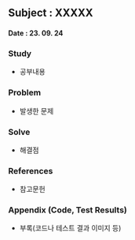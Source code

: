 ## Subject : XXXXX  
#### Date : 23. 09. 24  
  

### Study  
* 공부내용  
  
  
### Problem  
* 발생한 문제  
  
  
### Solve  
* 해결점  
  
  
### References  
* 참고문헌  
  
  
### Appendix (Code, Test Results)  
* 부록(코드나 테스트 결과 이미지 등)  